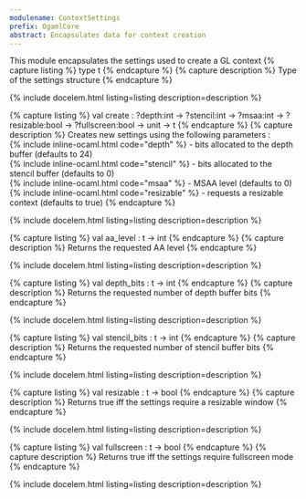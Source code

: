 ```yaml
---
modulename: ContextSettings 
prefix: OgamlCore
abstract: Encapsulates data for context creation
---
```



This module encapsulates the settings used to create a GL context
{% capture listing %}
type t
{% endcapture %}
{% capture description %}
Type of the settings structure
{% endcapture %}

{% include docelem.html listing=listing description=description   %}

{% capture listing %}
val create : ?depth:int -> ?stencil:int -> ?msaa:int -> ?resizable:bool -> ?fullscreen:bool -> unit -> t
{% endcapture %}
{% capture description %}
Creates new settings using the following parameters :<br/>
   {% include inline-ocaml.html code="depth" %} - bits allocated to the depth buffer (defaults to 24)<br/>
   {% include inline-ocaml.html code="stencil" %} - bits allocated to the stencil buffer (defaults to 0)<br/>
   {% include inline-ocaml.html code="msaa" %} - MSAA level (defaults to 0)<br/>
   {% include inline-ocaml.html code="resizable" %} - requests a resizable context (defaults to true)
{% endcapture %}

{% include docelem.html listing=listing description=description   %}

{% capture listing %}
val aa_level : t -> int
{% endcapture %}
{% capture description %}
Returns the requested AA level
{% endcapture %}

{% include docelem.html listing=listing description=description   %}

{% capture listing %}
val depth_bits : t -> int
{% endcapture %}
{% capture description %}
Returns the requested number of depth buffer bits
{% endcapture %}

{% include docelem.html listing=listing description=description   %}

{% capture listing %}
val stencil_bits : t -> int
{% endcapture %}
{% capture description %}
Returns the requested number of stencil buffer bits
{% endcapture %}

{% include docelem.html listing=listing description=description   %}

{% capture listing %}
val resizable : t -> bool
{% endcapture %}
{% capture description %}
Returns true iff the settings require a resizable window
{% endcapture %}

{% include docelem.html listing=listing description=description   %}

{% capture listing %}
val fullscreen : t -> bool
{% endcapture %}
{% capture description %}
Returns true iff the settings require fullscreen mode
{% endcapture %}

{% include docelem.html listing=listing description=description   %}

